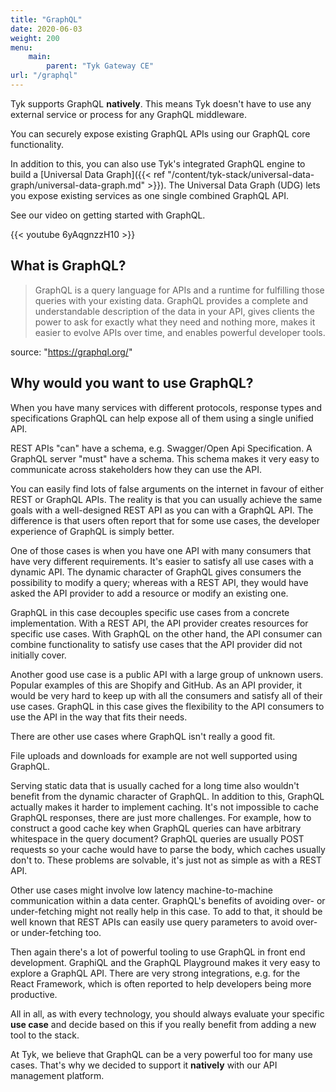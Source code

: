```yaml
---
title: "GraphQL"
date: 2020-06-03
weight: 200
menu:
    main:
        parent: "Tyk Gateway CE"
url: "/graphql"
---
```


Tyk supports GraphQL **natively**. This means Tyk doesn't have to use any external service or process for any GraphQL middleware. 

You can securely expose existing GraphQL APIs using our GraphQL core functionality.

In addition to this, you can also use Tyk's integrated GraphQL engine to build a [Universal Data Graph]({{< ref "/content/tyk-stack/universal-data-graph/universal-data-graph.md" >}}). The Universal Data Graph (UDG) lets you expose existing services as one single combined GraphQL API.

See our video on getting started with GraphQL.

{{< youtube 6yAqgnzzH10 >}}

## What is GraphQL?

> GraphQL is a query language for APIs and a runtime for fulfilling those queries with your existing data. GraphQL provides a complete and understandable description of the data in your API, gives clients the power to ask for exactly what they need and nothing more, makes it easier to evolve APIs over time, and enables powerful developer tools.

source: "https://graphql.org/"

## Why would you want to use GraphQL?

When you have many services with different protocols, response types and specifications GraphQL can help expose all of them using a single unified API.

REST APIs "can" have a schema, e.g. Swagger/Open Api Specification. A GraphQL server "must" have a schema.
This schema makes it very easy to communicate across stakeholders how they can use the API.

You can easily find lots of false arguments on the internet in favour of either REST or GraphQL APIs.
The reality is that you can usually achieve the same goals with a well-designed REST API as you can with a GraphQL API.
The difference is that users often report that for some use cases, the developer experience of GraphQL is simply better.

One of those cases is when you have one API with many consumers that have very different requirements.
It's easier to satisfy all use cases with a dynamic API.
The dynamic character of GraphQL gives consumers the possibility to modify a query; whereas with a REST API, they would have asked the API provider to add a resource or modify an existing one.

GraphQL in this case decouples specific use cases from a concrete implementation.
With a REST API, the API provider creates resources for specific use cases.
With GraphQL on the other hand, the API consumer can combine functionality to satisfy use cases that the API provider did not initially cover.

Another good use case is a public API with a large group of unknown users.
Popular examples of this are Shopify and GitHub.
As an API provider, it would be very hard to keep up with all the consumers and satisfy all of their use cases.
GraphQL in this case gives the flexibility to the API consumers to use the API in the way that fits their needs.

There are other use cases where GraphQL isn't really a good fit.

File uploads and downloads for example are not well supported using GraphQL.

Serving static data that is usually cached for a long time also wouldn't benefit from the dynamic character of GraphQL.
In addition to this, GraphQL actually makes it harder to implement caching. It's not impossible to cache GraphQL responses, there are just more challenges.
For example, how to construct a good cache key when GraphQL queries can have arbitrary whitespace in the query document?
GraphQL queries are usually POST requests so your cache would have to parse the body, which caches usually don't to.
These problems are solvable, it's just not as simple as with a REST API.

Other use cases might involve low latency machine-to-machine communication within a data center.
GraphQL's benefits of avoiding over- or under-fetching might not really help in this case.
To add to that, it should be well known that REST APIs can easily use query parameters to avoid over- or under-fetching too.

Then again there's a lot of powerful tooling to use GraphQL in front end development.
GraphiQL and the GraphQL Playground makes it very easy to explore a GraphQL API.
There are very strong integrations, e.g. for the React Framework, which is often reported to help developers being more productive.

All in all, as with every technology, you should always evaluate your specific **use case** and decide based on this if you really benefit from adding a new tool to the stack.

At Tyk, we believe that GraphQL can be a very powerful too for many use cases. That's why we decided to support it **natively** with our API management platform. 
